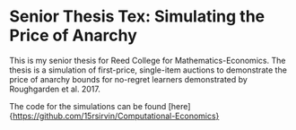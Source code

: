  # Senior Thesis Tex: Simulating the Price of Anarchy

This is my senior thesis for Reed College for Mathematics-Economics. The thesis is a simulation of first-price, single-item auctions to demonstrate the price of anarchy bounds for no-regret learners demonstrated by Roughgarden et al. 2017. 

The code for the simulations can be found [here]{https://github.com/15rsirvin/Computational-Economics}
